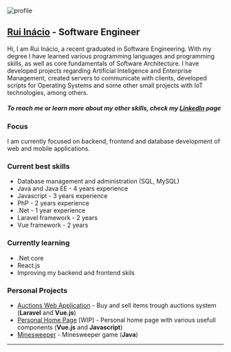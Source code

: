 
![profile](https://media-exp1.licdn.com/dms/image/C4D03AQFYOcOfyoUALA/profile-displayphoto-shrink_800_800/0/1619614915833?e=1641427200&v=beta&t=Y7Yjn-70VgocHM0fX-qLXzoeTeIxm0oSLNtu3ZC9Akg "profile")

## [Rui Inácio](https://www.linkedin.com/in/ruinacio17-21/ "LinkedIn") - Software Engineer

Hi, I am Rui Inácio, a recent graduated in Software Engineering.
With my degree I have learned various programming languages and programming skills,
as well as core fundamentals of Software Architecture.
I have developed projects regarding Artificial Inteligence and Enterprise Management, created servers to communicate with clients, developed scripts for Operating Systems and some other small projects with IoT technologies, among others.

##### To reach me or learn more about my other skills, check my  [LinkedIn](https://www.linkedin.com/in/ruinacio17-21/ "LinkedIn") page

### Focus
I am currently focused on backend, frontend and database development of web and mobile applications.

### Current best skills

- Database management and administration (SQL, MySQL)
- Java and Java EE - 4 years experience
- Javascript - 3 years experience
- PhP - 2 years experience
- .Net - 1 year experience
- Laravel framework - 2 years
- Vue framework - 2 years

### Currently learning

- .Net core
- React.js
- Improving my backend and frontend skils


### Personal Projects

- [Auctions Web Application](https://github.com/Rui-Inacio/auctions_laravel/ "Auctions") - Buy and sell items trough auctions system (**Laravel** and **Vue.js**)
- [Personal Home Page](https://github.com/Rui-Inacio/landing-page/ "LandingPage") [WIP] - Personal home page with various usefull components (**Vue.js** and **Javascript**)
- [Minesweeper](https://github.com/Rui-Inacio/MinesFinder/ "Minesweeper") - Minesweeper game (**Java**)
----------




